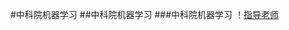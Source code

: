 #中科院机器学习
##中科院机器学习
###中科院机器学习
！[指导老师](https://github.com/qsyat0011/Dong.Tai/blob/master/app/src/main/res/mipmap-hdpi/shuai.jpg)
